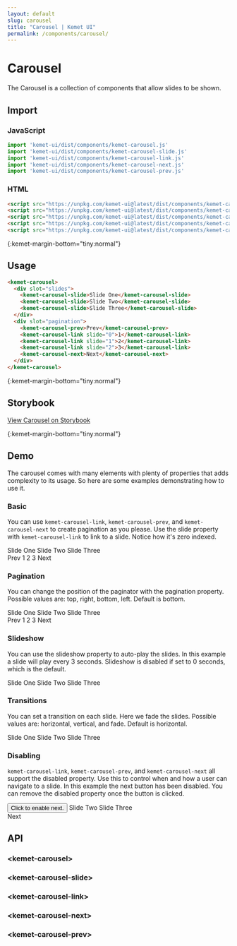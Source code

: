 ```yaml
---
layout: default
slug: carousel
title: "Carousel | Kemet UI"
permalink: /components/carousel/
---
```


# Carousel

The Carousel is a collection of components that allow slides to be shown.

## Import 

### JavaScript
```javascript
import 'kemet-ui/dist/components/kemet-carousel.js'
import 'kemet-ui/dist/components/kemet-carousel-slide.js'
import 'kemet-ui/dist/components/kemet-carousel-link.js'
import 'kemet-ui/dist/components/kemet-carousel-next.js'
import 'kemet-ui/dist/components/kemet-carousel-prev.js'
```
### HTML
```html
<script src="https://unpkg.com/kemet-ui@latest/dist/components/kemet-carousel.js" type="module"></script>
<script src="https://unpkg.com/kemet-ui@latest/dist/components/kemet-carousel-slide.js" type="module"></script>
<script src="https://unpkg.com/kemet-ui@latest/dist/components/kemet-carousel-link.js" type="module"></script>
<script src="https://unpkg.com/kemet-ui@latest/dist/components/kemet-carousel-next.js" type="module"></script>
<script src="https://unpkg.com/kemet-ui@latest/dist/components/kemet-carousel-prev.js" type="module"></script>
```


{:kemet-margin-bottom="tiny:normal"}
## Usage

```html
<kemet-carousel>
  <div slot="slides">
    <kemet-carousel-slide>Slide One</kemet-carousel-slide>
    <kemet-carousel-slide>Slide Two</kemet-carousel-slide>
    <kemet-carousel-slide>Slide Three</kemet-carousel-slide>
  </div>
  <div slot="pagination">
    <kemet-carousel-prev>Prev</kemet-carousel-prev>
    <kemet-carousel-link slide="0">1</kemet-carousel-link>
    <kemet-carousel-link slide="1">2</kemet-carousel-link>
    <kemet-carousel-link slide="2">3</kemet-carousel-link>
    <kemet-carousel-next>Next</kemet-carousel-next>
  </div>
</kemet-carousel>
```

{:kemet-margin-bottom="tiny:normal"}
## Storybook

[View Carousel on Storybook](https://storybook.kemet.dev/?path=/story/components-kemet-carousel--carousel)


{:kemet-margin-bottom="tiny:normal"}
## Demo

The carousel comes with many elements with plenty of properties that adds complexity to its usage. So here are some examples demonstrating how to use it.

### Basic

You can use `kemet-carousel-link`, `kemet-carousel-prev`, and `kemet-carousel-next` to create pagination as you please. Use the slide property with `kemet-carousel-link` to link to a slide. Notice how it's zero indexed.

<docs-showcase>
<kemet-carousel>
  <div slot="slides">
    <kemet-carousel-slide>Slide One</kemet-carousel-slide>
    <kemet-carousel-slide>Slide Two</kemet-carousel-slide>
    <kemet-carousel-slide>Slide Three</kemet-carousel-slide>
  </div>
  <div slot="pagination">
    <kemet-carousel-prev>Prev</kemet-carousel-prev>
    <kemet-carousel-link slide="0">1</kemet-carousel-link>
    <kemet-carousel-link slide="1">2</kemet-carousel-link>
    <kemet-carousel-link slide="2">3</kemet-carousel-link>
    <kemet-carousel-next>Next</kemet-carousel-next>
  </div>
</kemet-carousel>
</docs-showcase>

### Pagination 

You can change the position of the paginator with the pagination property. Possible values are: top, right, bottom, left. Default is bottom.

<docs-showcase>
<kemet-carousel pagination="top">
  <div slot="slides">
    <kemet-carousel-slide>Slide One</kemet-carousel-slide>
    <kemet-carousel-slide>Slide Two</kemet-carousel-slide>
    <kemet-carousel-slide>Slide Three</kemet-carousel-slide>
  </div>
  <div slot="pagination">
    <kemet-carousel-prev>Prev</kemet-carousel-prev>
    <kemet-carousel-link slide="0">1</kemet-carousel-link>
    <kemet-carousel-link slide="1">2</kemet-carousel-link>
    <kemet-carousel-link slide="2">3</kemet-carousel-link>
    <kemet-carousel-next>Next</kemet-carousel-next>
  </div>
</kemet-carousel>
</docs-showcase>

### Slideshow

You can use the slideshow property to auto-play the slides. In this example a slide will play every 3 seconds. Slideshow is disabled if set to 0 seconds, which is the default.

<docs-showcase>
<kemet-carousel slideshow="3">
  <div slot="slides">
    <kemet-carousel-slide>Slide One</kemet-carousel-slide>
    <kemet-carousel-slide>Slide Two</kemet-carousel-slide>
    <kemet-carousel-slide>Slide Three</kemet-carousel-slide>
  </div>
</kemet-carousel>
</docs-showcase>

### Transitions

You can set a transition on each slide. Here we fade the slides. Possible values are: horizontal, vertical, and fade. Default is horizontal.

<docs-showcase>
<kemet-carousel slideshow="3">
  <div slot="slides">
    <kemet-carousel-slide transition="fade">Slide One</kemet-carousel-slide>
    <kemet-carousel-slide transition="fade">Slide Two</kemet-carousel-slide>
    <kemet-carousel-slide transition="fade">Slide Three</kemet-carousel-slide>
  </div>
</kemet-carousel>
</docs-showcase>

### Disabling

`kemet-carousel-link`, `kemet-carousel-prev`, and `kemet-carousel-next` all support the disabled property. Use this to control when and how a user can navigate to a slide. In this example the next button has been disabled. You can remove the disabled property once the button is clicked.

<docs-showcase>
<div>
  <script>
    const kemetCarouselDisabledDemo = () => {
      const next = document.getElementById('kemet-carousel-disabled-demo');
      next.disabled = false;
    };
  </script>
  <kemet-carousel>
    <div slot="slides">
      <kemet-carousel-slide>
        <button onclick="kemetCarouselDisabledDemo()">Click to enable next.</button>
      </kemet-carousel-slide>
      <kemet-carousel-slide>Slide Two</kemet-carousel-slide>
      <kemet-carousel-slide>Slide Three</kemet-carousel-slide>
    </div>
    <div slot="pagination">
      <kemet-carousel-next id="kemet-carousel-disabled-demo" disabled>Next</kemet-carousel-next>
    </div>
  </kemet-carousel>
</div>
</docs-showcase>






## API

### &lt;kemet-carousel&gt;
<docs-api-table base-url="{{ site.baseurl }}" component="kemet-carousel"></docs-api-table>

### &lt;kemet-carousel-slide&gt;
<docs-api-table base-url="{{ site.baseurl }}" component="kemet-carousel-slide"></docs-api-table>

### &lt;kemet-carousel-link&gt;
<docs-api-table base-url="{{ site.baseurl }}" component="kemet-carousel-link"></docs-api-table>

### &lt;kemet-carousel-next&gt;
<docs-api-table base-url="{{ site.baseurl }}" component="kemet-carousel-next"></docs-api-table>

### &lt;kemet-carousel-prev&gt;
<docs-api-table base-url="{{ site.baseurl }}" component="kemet-carousel-prev"></docs-api-table>
